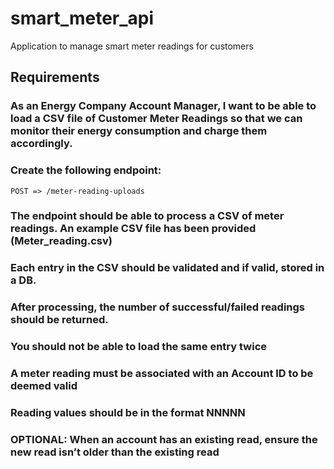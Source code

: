 # smart_meter_api
Application to manage smart meter readings for customers

## Requirements

### As an Energy Company Account Manager, I want to be able to load a CSV file of Customer Meter Readings so that we can monitor their energy consumption and charge them accordingly.
### Create the following endpoint: 
	POST => /meter-reading-uploads 
### The endpoint should be able to process a CSV of meter readings. An example CSV file has been provided (Meter_reading.csv) 
### Each entry in the CSV should be validated and if valid, stored in a DB. 
### After processing, the number of successful/failed readings should be returned. 
### You should not be able to load the same entry twice 
### A meter reading must be associated with an Account ID to be deemed valid 
### Reading values should be in the format NNNNN 

### OPTIONAL: When an account has an existing read, ensure the new read isn’t older than the existing read








